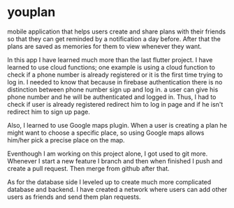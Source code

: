# youplan

mobile application that helps users create and share plans with their friends
so that they can get reminded by a notification a day before. After that the
plans are saved as memories for them to view whenever they want.

In this app I have learned much more than the last flutter project. I have learned to use cloud functions;
one example is using a cloud function to check if a phone number is already registered or it is the first time
trying to log in. I needed to know that because in firebase authentication there is no distinction between phone 
number sign up and log in. a user can give his phone number and he will be authenticated and logged in. Thus, I had 
to check if user is already registered redirect him to log in page and if he isn't redirect him to sign up page.

Also, I learned to use Google maps plugin. When a user is creating a plan he might want to choose a specific place, so
using Google maps allows him/her pick a precise place on the map.

Eventhough I am working on this project alone, I got used to git more. Whenever I start a new feature I branch and then
when finished I push and create a pull request. Then merge from github after that.

As for the database side I leveled up to create much more complicated database and backend. I have created a network where
users can add other users as friends and send them plan requests.
